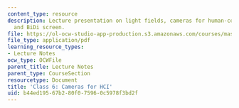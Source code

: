 ```yaml
---
content_type: resource
description: Lecture presentation on light fields, cameras for human-computer interaction,
  and BiDi screen.
file: https://ol-ocw-studio-app-production.s3.amazonaws.com/courses/mas-531-computational-camera-and-photography-fall-2009/b44ed19567b280f075960c5978f3bd2f_MITMAS_531F09_lec06_notes.pdf
file_type: application/pdf
learning_resource_types:
- Lecture Notes
ocw_type: OCWFile
parent_title: Lecture Notes
parent_type: CourseSection
resourcetype: Document
title: 'Class 6: Cameras for HCI'
uid: b44ed195-67b2-80f0-7596-0c5978f3bd2f
---
```

